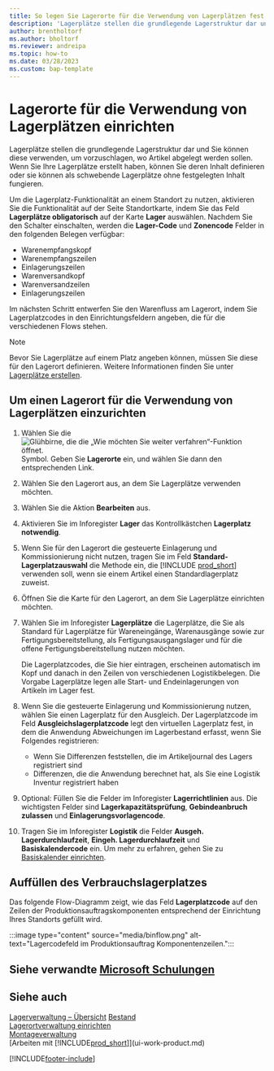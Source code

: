 ```yaml
---
title: So legen Sie Lagerorte für die Verwendung von Lagerplätzen fest
description: 'Lagerplätze stellen die grundlegende Lagerstruktur dar und werden verwendet, um Vorschläge zur Einlagerung von Artikeln zu erstellen.'
author: brentholtorf
ms.author: bholtorf
ms.reviewer: andreipa
ms.topic: how-to
ms.date: 03/28/2023
ms.custom: bap-template
---
```


# <a name="set-up-locations-to-use-bins"></a>Lagerorte für die Verwendung von Lagerplätzen einrichten

Lagerplätze stellen die grundlegende Lagerstruktur dar und Sie können diese verwenden, um vorzuschlagen, wo Artikel abgelegt werden sollen. Wenn Sie Ihre Lagerplätze erstellt haben, können Sie deren Inhalt definieren oder sie können als schwebende Lagerplätze ohne festgelegten Inhalt fungieren.

Um die Lagerplatz-Funktionalität an einem Standort zu nutzen, aktivieren Sie die Funktionalität auf der Seite Standortkarte, indem Sie das Feld **Lagerplätze obligatorisch** auf der Karte **Lager** auswählen. Nachdem Sie den Schalter einschalten, werden die **Lager-Code** und **Zonencode** Felder in den folgenden Belegen verfügbar:

* Warenempfangskopf
* Warenempfangszeilen
* Einlagerungszeilen
* Warenversandkopf
* Warenversandzeilen
* Einlagerungszeilen

Im nächsten Schritt entwerfen Sie den Warenfluss am Lagerort, indem Sie Lagerplatzcodes in den Einrichtungsfeldern angeben, die für die verschiedenen Flows stehen.  

> [!NOTE]  
> Bevor Sie Lagerplätze auf einem Platz angeben können, müssen Sie diese für den Lagerort definieren. Weitere Informationen finden Sie unter  [Lagerplätze erstellen](warehouse-how-to-create-individual-bins.md).  

## <a name="to-set-up-a-location-to-use-bins"></a>Um einen Lagerort für die Verwendung von Lagerplätzen einzurichten

1. Wählen Sie die ![Glühbirne, die die „Wie möchten Sie weiter verfahren“-Funktion öffnet.](media/ui-search/search_small.png "Wie möchten Sie weiter verfahren?") Symbol. Geben Sie **Lagerorte** ein, und wählen Sie dann den entsprechenden Link.  
2. Wählen Sie den Lagerort aus, an dem Sie Lagerplätze verwenden möchten.  
3. Wählen Sie die Aktion **Bearbeiten** aus.  
4. Aktivieren Sie im Inforegister **Lager** das Kontrollkästchen **Lagerplatz notwendig**.  
5. Wenn Sie für den Lagerort die gesteuerte Einlagerung und Kommissionierung nicht nutzen, tragen Sie im Feld **Standard-Lagerplatzauswahl** die Methode ein, die [!INCLUDE [prod_short](includes/prod_short.md)] verwenden soll, wenn sie einem Artikel einen Standardlagerplatz zuweist.  
6. Öffnen Sie  die Karte für den Lagerort, an dem Sie Lagerplätze einrichten möchten.
7. Wählen Sie im Inforegister **Lagerplätze** die Lagerplätze, die Sie als Standard für Lagerplätze für Wareneingänge, Warenausgänge sowie zur Fertigungsbereitstellung, als Fertigungsausgangslager und für die offene Fertigungsbereitstellung nutzen möchten.  

    Die Lagerplatzcodes, die Sie hier eintragen, erscheinen automatisch im Kopf und danach in den Zeilen von verschiedenen Logistikbelegen. Die Vorgabe Lagerplätze legen alle Start- und Endeinlagerungen von Artikeln im Lager fest.  
8. Wenn Sie die gesteuerte Einlagerung und Kommissionierung nutzen, wählen Sie einen Lagerplatz für den Ausgleich. Der Lagerplatzcode im Feld **Ausgleichslagerplatzcode** legt den virtuellen Lagerplatz fest, in dem die Anwendung Abweichungen im Lagerbestand erfasst, wenn Sie Folgendes registrieren:

    * Wenn Sie Differenzen feststellen, die im Artikeljournal des Lagers registriert sind
    * Differenzen, die die Anwendung berechnet hat, als Sie eine Logistik Inventur registriert haben  
9. Optional: Füllen Sie die Felder im Inforegister **Lagerrichtlinien** aus. Die wichtigsten Felder sind **Lagerkapazitätsprüfung**, **Gebindeanbruch zulassen** und **Einlagerungsvorlagencode**.  
10. Tragen Sie im Inforegister **Logistik** die Felder **Ausgeh. Lagerdurchlaufzeit**, **Eingeh. Lagerdurchlaufzeit** und **Basiskalendercode** ein. Um mehr zu erfahren, gehen Sie zu [Basiskalender einrichten](across-how-to-assign-base-calendars.md).

## <a name="fill-in-the-consumption-bin"></a>Auffüllen des Verbrauchslagerplatzes

Das folgende Flow-Diagramm zeigt, wie das Feld **Lagerplatzcode** auf den Zeilen der Produktionsauftragskomponenten entsprechend der Einrichtung Ihres Standorts gefüllt wird.

:::image type="content" source="media/binflow.png" alt-text="Lagercodefeld im Produktionsauftrag Komponentenzeilen.":::

## <a name="see-related-microsoft-training"></a>Siehe verwandte [Microsoft Schulungen](/training/modules/configure-bins-location/)

## <a name="see-also"></a>Siehe auch

[Lagerverwaltung – Übersicht](design-details-warehouse-management.md)
[Bestand](inventory-manage-inventory.md)  
[Lagerortverwaltung einrichten](warehouse-setup-warehouse.md)  
[Montageverwaltung](assembly-assemble-items.md)  
[Arbeiten mit [!INCLUDE[prod_short](includes/prod_short.md)]](ui-work-product.md)

[!INCLUDE[footer-include](includes/footer-banner.md)]
